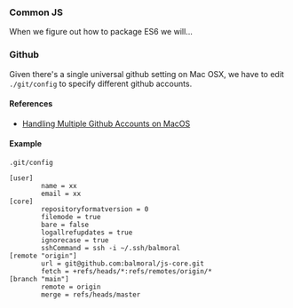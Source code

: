 ### Common JS

When we figure out how to package ES6 we will...

### Github

Given there's a single universal github setting on Mac OSX,
we have to edit `./git/config` to specify different github accounts.

#### References

* [Handling Multiple Github Accounts on MacOS](https://gist.github.com/Jonalogy/54091c98946cfe4f8cdab2bea79430f9)

#### Example

`.git/config`

```
[user]
        name = xx
        email = xx
[core]
        repositoryformatversion = 0
        filemode = true
        bare = false
        logallrefupdates = true
        ignorecase = true
        sshCommand = ssh -i ~/.ssh/balmoral
[remote "origin"]
        url = git@github.com:balmoral/js-core.git
        fetch = +refs/heads/*:refs/remotes/origin/*
[branch "main"]
        remote = origin
        merge = refs/heads/master
```


